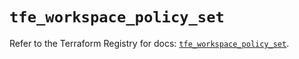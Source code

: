 # `tfe_workspace_policy_set`

Refer to the Terraform Registry for docs: [`tfe_workspace_policy_set`](https://registry.terraform.io/providers/hashicorp/tfe/0.64.0/docs/resources/workspace_policy_set).
